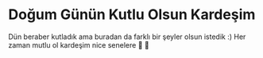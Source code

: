 # Doğum Günün Kutlu Olsun Kardeşim

Dün beraber kutladık ama buradan da farklı bir şeyler olsun istedik :) Her zaman mutlu ol kardeşim nice senelere :tada: :tada:
